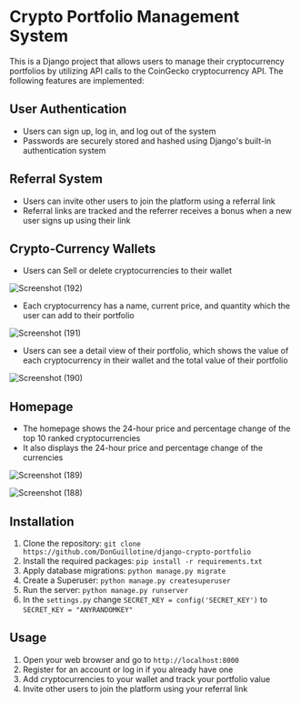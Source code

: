 Crypto Portfolio Management System
==================================

This is a Django project that allows users to manage their cryptocurrency portfolios by utilizing API calls to the CoinGecko cryptocurrency API. The following features are implemented:

User Authentication
-------------------

-   Users can sign up, log in, and log out of the system
-   Passwords are securely stored and hashed using Django's built-in authentication system

Referral System
---------------

-   Users can invite other users to join the platform using a referral link
-   Referral links are tracked and the referrer receives a bonus when a new user signs up using their link

Crypto-Currency Wallets
-----------------------

-   Users can Sell or delete cryptocurrencies to their wallet

![Screenshot (192)](https://user-images.githubusercontent.com/89584431/231945679-c920bbd7-664f-4880-b96b-e84465b198f2.png)

-   Each cryptocurrency has a name, current price, and quantity which the user can add to their portfolio

![Screenshot (191)](https://user-images.githubusercontent.com/89584431/231945367-0751bd8e-d222-48bf-80f1-d868aea667fd.png)

-   Users can see a detail view of their portfolio, which shows the value of each cryptocurrency in their wallet and the total value of their portfolio

![Screenshot (190)](https://user-images.githubusercontent.com/89584431/231945186-326ed496-afa9-4b47-93e6-befee7557e55.png)


Homepage
--------

-   The homepage shows the 24-hour price and percentage change of the top 10 ranked cryptocurrencies
-   It also displays the 24-hour price and percentage change of the currencies

![Screenshot (189)](https://user-images.githubusercontent.com/89584431/231944713-60b31f47-488f-4389-82ef-c66d08266bff.png)


![Screenshot (188)](https://user-images.githubusercontent.com/89584431/231944599-81f5c591-e684-45e6-a5d8-45d0baded477.png)


Installation
------------

1.  Clone the repository: `git clone https://github.com/DonGuillotine/django-crypto-portfolio`
2.  Install the required packages: `pip install -r requirements.txt`
3.  Apply database migrations: `python manage.py migrate`
4.  Create a Superuser: `python manage.py createsuperuser`
5.  Run the server: `python manage.py runserver`
6.  In the `settings.py` change `SECRET_KEY = config('SECRET_KEY')` to `SECRET_KEY = "ANYRANDOMKEY"`

Usage
-----

1.  Open your web browser and go to `http://localhost:8000`
2.  Register for an account or log in if you already have one
3.  Add cryptocurrencies to your wallet and track your portfolio value
4.  Invite other users to join the platform using your referral link
